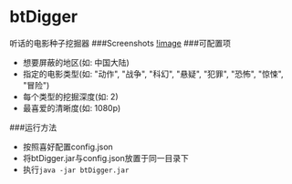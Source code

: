 # btDigger
听话的电影种子挖掘器
###Screenshots
  [!image](https://github.com/hwding/btDigger/blob/master/screenshots/Screenshot%20from%202016-06-06%2010-46-55.png)
###可配置项
  - 想要屏蔽的地区(如: 中国大陆)
  - 指定的电影类型(如: 
    "动作",
		"战争",
		"科幻",
		"悬疑",
		"犯罪",
		"恐怖",
		"惊悚",
		"冒险")
  - 每个类型的挖掘深度(如: 2)
  - 最喜爱的清晰度(如: 1080p)
  
###运行方法
  - 按照喜好配置config.json
  - 将btDigger.jar与config.json放置于同一目录下
  - 执行`java -jar btDigger.jar`
